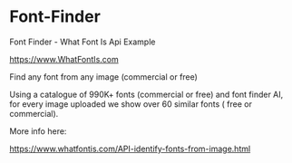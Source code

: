 # Font-Finder
Font Finder - What Font Is Api Example

https://www.WhatFontIs.com

Find any font from any image (commercial or free)

Using a catalogue of 990K+ fonts (commercial or free) and font finder AI, for every image uploaded we show over 60 similar fonts ( free or commercial).

More info here:

https://www.whatfontis.com/API-identify-fonts-from-image.html
